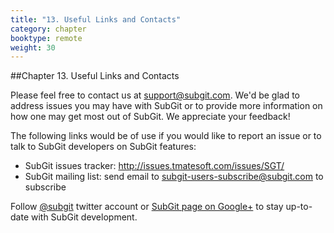 ```yaml
---
title: "13. Useful Links and Contacts"
category: chapter
booktype: remote
weight: 30
---
```

##Chapter 13. Useful Links and Contacts

Please feel free to contact us at <support@subgit.com>. We'd be glad to address issues you may have with SubGit or to provide more information on how one may get most out of SubGit. We appreciate your feedback!

The following links would be of use if you would like to report an issue or to talk to SubGit developers on SubGit features:

+ SubGit issues tracker: <http://issues.tmatesoft.com/issues/SGT/>
+ SubGit mailing list: send email to <subgit-users-subscribe@subgit.com> to subscribe

Follow [@subgit](https://twitter.com/subgit) twitter account or [SubGit page on Google+](https://plus.google.com/b/114128677298030695536/114128677298030695536/posts) to stay up-to-date with SubGit development.